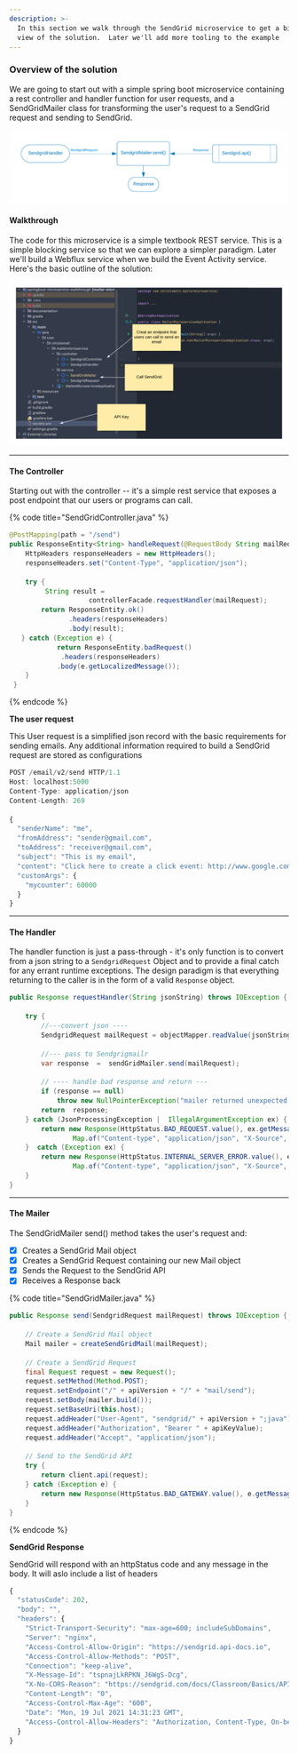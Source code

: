 ```yaml
---
description: >-
  In this section we walk through the SendGrid microservice to get a bird's eye
  view of the solution.  Later we'll add more tooling to the example
---
```


### Overview of the solution

We are going to start out with a simple spring boot microservice containing a rest controller and handler function for user requests, and a SendGridMailer class for transforming the user's request to a SendGrid request and sending to SendGrid.

![](../../.gitbook/assets/sendgrid-personal-mailer.png)

#### Walkthrough

The code for this microservice is a simple textbook REST service.  This is a simple blocking service so that we can explore a simpler paradigm.  Later we'll build a Webflux service when we build the Event Activity service.   Here's the basic outline of the solution:

![](../../.gitbook/assets/sendgrid-personal-controller-code.png)


---

#### The Controller

Starting out with the controller -- it's a simple rest service that exposes a post endpoint that our users or programs can call. 

{% code title="SendGridController.java" %}
```java
@PostMapping(path = "/send")
public ResponseEntity<String> handleRequest(@RequestBody String mailRequest)  {
    HttpHeaders responseHeaders = new HttpHeaders();
    responseHeaders.set("Content-Type", "application/json");
    
    try {
         String result =
                    controllerFacade.requestHandler(mailRequest);
        return ResponseEntity.ok()
               .headers(responseHeaders)
               .body(result);
   } catch (Exception e) {
            return ResponseEntity.badRequest()
             .headers(responseHeaders)
            .body(e.getLocalizedMessage());
    }
 }
```
{% endcode %}

**The user request**

This User request is a simplified json record with the basic requirements for sending emails.  Any additional information required to build a SendGrid request are stored as configurations 

```javascript
POST /email/v2/send HTTP/1.1
Host: localhost:5000
Content-Type: application/json
Content-Length: 269

{
  "senderName": "me",
  "fromAddress": "sender@gmail.com",
  "toAddress": "receiver@gmail.com",
  "subject": "This is my email",
  "content": "Click here to create a click event: http://www.google.com",
  "customArgs": {
    "mycounter": 60000
  }
}
```

---

#### The Handler

The handler function is just a pass-through - it's only function is to convert from a json string to a `SendgridRequest` Object and to provide a final catch for any errant runtime exceptions.
The design paradigm is that everything returning to the caller is in the form of a valid `Response` object.

```java 
public Response requestHandler(String jsonString) throws IOException {

    try {
        //---convert json ----
        SendgridRequest mailRequest = objectMapper.readValue(jsonString, SendgridRequest.class);

        //--- pass to Sendgrigmailr
        var response  =  sendGridMailer.send(mailRequest);

        // ---- handle bad response and return ---
        if (response == null)
            throw new NullPointerException("mailer returned unexpected null");
        return  response;
    } catch (JsonProcessingException |  IllegalArgumentException ex) {
        return new Response(HttpStatus.BAD_REQUEST.value(), ex.getMessage(),
                Map.of("Content-type", "application/json", "X-Source", "json-format"));
    }  catch (Exception ex) {
        return new Response(HttpStatus.INTERNAL_SERVER_ERROR.value(), ex.getMessage(),
                Map.of("Content-type", "application/json", "X-Source", "application-error"));
    }
}


```

---

#### The Mailer

The SendGridMailer send\(\) method takes the user's request and:

* [x] Creates a SendGrid Mail object
* [x] Creates a SendGrid Request containing our new Mail object
* [x] Sends the Request to the SendGrid API
* [x] Receives a Response back

{% code title="SendGridMailer.java" %}
```java
public Response send(SendgridRequest mailRequest) throws IOException {
    
    // Create a SendGrid Mail object
    Mail mailer = createSendGridMail(mailRequest);

    // Create a SendGrid Request
    final Request request = new Request();
    request.setMethod(Method.POST);
    request.setEndpoint("/" + apiVersion + "/" + "mail/send");
    request.setBody(mailer.build());
    request.setBaseUri(this.host);
    request.addHeader("User-Agent", "sendgrid/" + apiVersion + ";java");
    request.addHeader("Authorization", "Bearer " + apiKeyValue);
    request.addHeader("Accept", "application/json");

    // Send to the SendGrid API
    try {
        return client.api(request);
    } catch (Exception e) {
        return new Response(HttpStatus.BAD_GATEWAY.value(), e.getMessage(), request.getHeaders());
    }
}

```
{% endcode %}

**SendGrid Response**

SendGrid will respond with an httpStatus code and any message in the body.  It will aslo include a list of headers

```javascript
{
  "statusCode": 202,
  "body": "",
  "headers": {
    "Strict-Transport-Security": "max-age=600; includeSubDomains",
    "Server": "nginx",
    "Access-Control-Allow-Origin": "https://sendgrid.api-docs.io",
    "Access-Control-Allow-Methods": "POST",
    "Connection": "keep-alive",
    "X-Message-Id": "tspnajLkRPKN_J6WgS-Dcg",
    "X-No-CORS-Reason": "https://sendgrid.com/docs/Classroom/Basics/API/cors.html",
    "Content-Length": "0",
    "Access-Control-Max-Age": "600",
    "Date": "Mon, 19 Jul 2021 14:31:23 GMT",
    "Access-Control-Allow-Headers": "Authorization, Content-Type, On-behalf-of, x-sg-elas-acl"
  }
}
```

